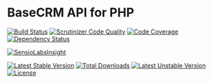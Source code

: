 BaseCRM API for PHP
=============

[![Build Status](https://travis-ci.org/prgTW/basecrm-php-api.svg?branch=master)](https://travis-ci.org/prgTW/basecrm-php-api)
[![Scrutinizer Code Quality](https://scrutinizer-ci.com/g/prgTW/basecrm-php-api/badges/quality-score.png?b=master)](https://scrutinizer-ci.com/g/prgTW/basecrm-php-api/?branch=master)
[![Code Coverage](https://scrutinizer-ci.com/g/prgTW/basecrm-php-api/badges/coverage.png?b=master)](https://scrutinizer-ci.com/g/prgTW/basecrm-php-api/?branch=master)
[![Dependency Status](https://www.versioneye.com/user/projects/53e095ef151b353549000189/badge.svg)](https://www.versioneye.com/user/projects/53e095ef151b353549000189)

[![SensioLabsInsight](https://insight.sensiolabs.com/projects/bc4843c8-7f51-4466-a7b8-27a426b471d1/big.png)](https://insight.sensiolabs.com/projects/bc4843c8-7f51-4466-a7b8-27a426b471d1)

[![Latest Stable Version](https://poser.pugx.org/prgtw/basecrm-php-api/v/stable.png)](https://packagist.org/packages/prgtw/basecrm-php-api)
[![Total Downloads](https://poser.pugx.org/prgtw/basecrm-php-api/downloads.png)](https://packagist.org/packages/prgtw/basecrm-php-api)
[![Latest Unstable Version](https://poser.pugx.org/prgtw/basecrm-php-api/v/unstable.png)](https://packagist.org/packages/prgtw/basecrm-php-api)
[![License](https://poser.pugx.org/prgtw/basecrm-php-api/license.png)](https://packagist.org/packages/prgtw/basecrm-php-api)
